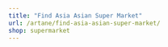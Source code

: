 ```yaml
---
title: "Find Asia Asian Super Market"
url: /artane/find-asia-asian-super-market/
shop: supermarket
---
```

